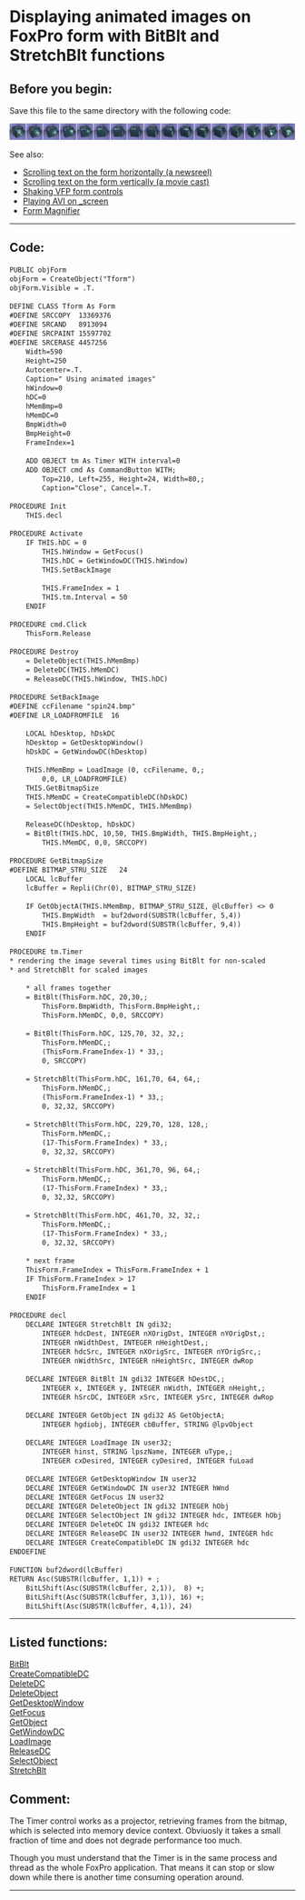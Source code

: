 
# Displaying animated images on FoxPro form with BitBlt and StretchBlt functions

## Before you begin:
Save this file to the same directory with the following code:  

![](../images/spin24.bmp)  

See also:

* [Scrolling text on the form horizontally (a newsreel)](sample_352.md)  
* [Scrolling text on the form vertically (a movie cast)](sample_354.md)  
* [Shaking VFP form controls](sample_526.md)  
* [Playing AVI on _screen](sample_430.md)  
* [Form Magnifier](sample_414.md)  

  
***  


## Code:
```foxpro  
PUBLIC objForm
objForm = CreateObject("Tform")
objForm.Visible = .T.

DEFINE CLASS Tform As Form
#DEFINE SRCCOPY  13369376
#DEFINE SRCAND   8913094
#DEFINE SRCPAINT 15597702
#DEFINE SRCERASE 4457256
	Width=590
	Height=250
	Autocenter=.T.
	Caption=" Using animated images"
	hWindow=0
	hDC=0
	hMemBmp=0
	hMemDC=0
	BmpWidth=0
	BmpHeight=0
	FrameIndex=1

	ADD OBJECT tm As Timer WITH interval=0
	ADD OBJECT cmd As CommandButton WITH;
		Top=210, Left=255, Height=24, Width=80,;
		Caption="Close", Cancel=.T.

PROCEDURE Init
	THIS.decl

PROCEDURE Activate
	IF THIS.hDC = 0
		THIS.hWindow = GetFocus()
		THIS.hDC = GetWindowDC(THIS.hWindow)
		THIS.SetBackImage
		
		THIS.FrameIndex = 1
		THIS.tm.Interval = 50
	ENDIF

PROCEDURE cmd.Click
	ThisForm.Release

PROCEDURE Destroy
	= DeleteObject(THIS.hMemBmp)
	= DeleteDC(THIS.hMemDC)
	= ReleaseDC(THIS.hWindow, THIS.hDC)

PROCEDURE SetBackImage
#DEFINE ccFilename "spin24.bmp"
#DEFINE LR_LOADFROMFILE  16

	LOCAL hDesktop, hDskDC
	hDesktop = GetDesktopWindow()
	hDskDC = GetWindowDC(hDesktop)

	THIS.hMemBmp = LoadImage (0, ccFilename, 0,;
		0,0, LR_LOADFROMFILE)
	THIS.GetBitmapSize
	THIS.hMemDC = CreateCompatibleDC(hDskDC)
	= SelectObject(THIS.hMemDC, THIS.hMemBmp)

	ReleaseDC(hDesktop, hDskDC)
	= BitBlt(THIS.hDC, 10,50, THIS.BmpWidth, THIS.BmpHeight,;
		THIS.hMemDC, 0,0, SRCCOPY)

PROCEDURE GetBitmapSize
#DEFINE BITMAP_STRU_SIZE   24
	LOCAL lcBuffer
	lcBuffer = Repli(Chr(0), BITMAP_STRU_SIZE)

	IF GetObjectA(THIS.hMemBmp, BITMAP_STRU_SIZE, @lcBuffer) <> 0
		THIS.BmpWidth  = buf2dword(SUBSTR(lcBuffer, 5,4))
		THIS.BmpHeight = buf2dword(SUBSTR(lcBuffer, 9,4))
   	ENDIF

PROCEDURE tm.Timer
* rendering the image several times using BitBlt for non-scaled
* and StretchBlt for scaled images

	* all frames together
	= BitBlt(ThisForm.hDC, 20,30,;
		ThisForm.BmpWidth, ThisForm.BmpHeight,;
		ThisForm.hMemDC, 0,0, SRCCOPY)

	= BitBlt(ThisForm.hDC, 125,70, 32, 32,;
		ThisForm.hMemDC,;
		(ThisForm.FrameIndex-1) * 33,;
		0, SRCCOPY)

	= StretchBlt(ThisForm.hDC, 161,70, 64, 64,;
		ThisForm.hMemDC,;
		(ThisForm.FrameIndex-1) * 33,;
		0, 32,32, SRCCOPY)

	= StretchBlt(ThisForm.hDC, 229,70, 128, 128,;
		ThisForm.hMemDC,;
		(17-ThisForm.FrameIndex) * 33,;
		0, 32,32, SRCCOPY)

	= StretchBlt(ThisForm.hDC, 361,70, 96, 64,;
		ThisForm.hMemDC,;
		(17-ThisForm.FrameIndex) * 33,;
		0, 32,32, SRCCOPY)

	= StretchBlt(ThisForm.hDC, 461,70, 32, 32,;
		ThisForm.hMemDC,;
		(17-ThisForm.FrameIndex) * 33,;
		0, 32,32, SRCCOPY)

	* next frame
	ThisForm.FrameIndex = ThisForm.FrameIndex + 1
	IF ThisForm.FrameIndex > 17
		ThisForm.FrameIndex = 1
	ENDIF

PROCEDURE decl
	DECLARE INTEGER StretchBlt IN gdi32;
		INTEGER hdcDest, INTEGER nXOrigDst, INTEGER nYOrigDst,;
		INTEGER nWidthDest, INTEGER nHeightDest,;
		INTEGER hdcSrc, INTEGER nXOrigSrc, INTEGER nYOrigSrc,;
		INTEGER nWidthSrc, INTEGER nHeightSrc, INTEGER dwRop

	DECLARE INTEGER BitBlt IN gdi32 INTEGER hDestDC,;
		INTEGER x, INTEGER y, INTEGER nWidth, INTEGER nHeight,;
		INTEGER hSrcDC, INTEGER xSrc, INTEGER ySrc, INTEGER dwRop

	DECLARE INTEGER GetObject IN gdi32 AS GetObjectA;
		INTEGER hgdiobj, INTEGER cbBuffer, STRING @lpvObject

	DECLARE INTEGER LoadImage IN user32;
		INTEGER hinst, STRING lpszName, INTEGER uType,;
		INTEGER cxDesired, INTEGER cyDesired, INTEGER fuLoad

	DECLARE INTEGER GetDesktopWindow IN user32
	DECLARE INTEGER GetWindowDC IN user32 INTEGER hWnd
	DECLARE INTEGER GetFocus IN user32
	DECLARE INTEGER DeleteObject IN gdi32 INTEGER hObj
	DECLARE INTEGER SelectObject IN gdi32 INTEGER hdc, INTEGER hObj
	DECLARE INTEGER DeleteDC IN gdi32 INTEGER hdc
	DECLARE INTEGER ReleaseDC IN user32 INTEGER hwnd, INTEGER hdc
	DECLARE INTEGER CreateCompatibleDC IN gdi32 INTEGER hdc
ENDDEFINE

FUNCTION buf2dword(lcBuffer)
RETURN Asc(SUBSTR(lcBuffer, 1,1)) + ;
	BitLShift(Asc(SUBSTR(lcBuffer, 2,1)),  8) +;
	BitLShift(Asc(SUBSTR(lcBuffer, 3,1)), 16) +;
	BitLShift(Asc(SUBSTR(lcBuffer, 4,1)), 24)  
```  
***  


## Listed functions:
[BitBlt](../libraries/gdi32/BitBlt.md)  
[CreateCompatibleDC](../libraries/gdi32/CreateCompatibleDC.md)  
[DeleteDC](../libraries/gdi32/DeleteDC.md)  
[DeleteObject](../libraries/gdi32/DeleteObject.md)  
[GetDesktopWindow](../libraries/user32/GetDesktopWindow.md)  
[GetFocus](../libraries/user32/GetFocus.md)  
[GetObject](../libraries/gdi32/GetObject.md)  
[GetWindowDC](../libraries/user32/GetWindowDC.md)  
[LoadImage](../libraries/user32/LoadImage.md)  
[ReleaseDC](../libraries/user32/ReleaseDC.md)  
[SelectObject](../libraries/gdi32/SelectObject.md)  
[StretchBlt](../libraries/gdi32/StretchBlt.md)  

## Comment:
The Timer control works as a projector, retrieving frames from the bitmap, which is selected into memory device context. Obviuosly it takes a small fraction of time and does not degrade performance too much.  
  
Though you must understand that the Timer is in the same process and thread as the whole FoxPro application. That means it can stop or slow down while there is another time consuming operation around.  
  
***  

